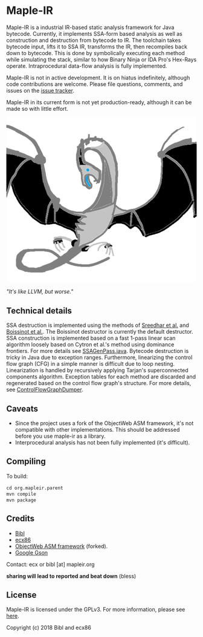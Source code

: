 # Maple-IR

Maple-IR is a industrial IR-based static analysis framework for Java bytecode.
Currently, it implements SSA-form based analysis as well as construction and destruction from bytecode to IR.
The toolchain takes bytecode input, lifts it to SSA IR, transforms the IR, then recompiles back down to bytecode.
This is done by symbolically executing each method while simulating the stack, similar to how Binary Ninja or IDA Pro's Hex-Rays operate.
Intraprocedural data-flow analysis is fully implemented.

Maple-IR is not in active development. It is on hiatus indefinitely, although code contributions are welcome.
Please file questions, comments, and issues on the [issue tracker](https://github.com/LLVM-but-worse/maple-ir/issues).

Maple-IR in its current form is not yet production-ready, although it can be made so with little effort.

![LLVM but worse!](llvm-but-worse.png)

*"It's like LLVM, but worse."*

## Technical details
SSA destruction is implemented using the methods of [Sreedhar et al.](https://pdfs.semanticscholar.org/b4e0/f3301cffb358e836ee2964a0316e1b263974.pdf) and [Boissinot et al.](https://hal.inria.fr/inria-00349925/file/RR.pdf). The Boissinot destructor is currently the default destructor.
SSA construction is implemented based on a fast 1-pass linear scan algorithm loosely based on Cytron et al.'s method using dominance frontiers. For more details see [SSAGenPass.java](https://github.com/LLVM-but-worse/maple-ir/blob/master/org.mapleir.ir/src/main/java/org/mapleir/ir/cfg/builder/SSAGenPass.java).
Bytecode destruction is tricky in Java due to exception ranges. Furthermore, linearizing the control flow graph (CFG) in a simple manner is difficult due to loop nesting. Linearization is handled by recursively applying Tarjan's superconnected components algorithm. Exception tables for each method are discarded and regenerated based on the control flow graph's structure. For more details, see [ControlFlowGraphDumper](https://github.com/LLVM-but-worse/maple-ir/blob/master/org.mapleir.ir/src/main/java/org/mapleir/ir/algorithms/ControlFlowGraphDumper.java).

## Caveats
- Since the project uses a fork of the ObjectWeb ASM framework, it's not compatible with other implementations. This should be addressed before you use maple-ir as a library.
- Interprocedural analysis has not been fully implemented (it's difficult).

## Compiling
To build:
```
cd org.mapleir.parent
mvn compile
mvn package
```

## Credits
 - [Bibl](https://github.com/TheBiblMan)
 - [ecx86](https://github.com/ecx86)
 - [ObjectWeb ASM framework](http://asm.ow2.org/index.html) (forked).
 - [Google Gson](https://github.com/google/gson)

Contact: ecx or bibl [at] mapleir.org

**sharing will lead to reported and beat down** (bless)

## License
Maple-IR is licensed under the GPLv3. For more information, please see [here](https://www.gnu.org/licenses/gpl-3.0.en.html).

Copyright (c) 2018 Bibl and ecx86
